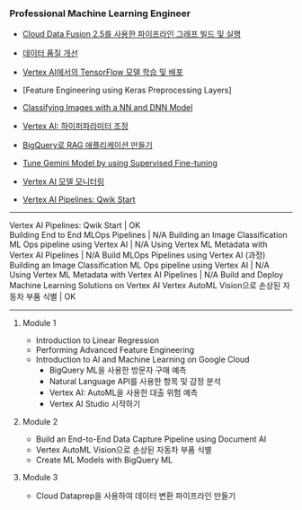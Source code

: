 ### Professional Machine Learning Engineer

- [Cloud Data Fusion 2.5를 사용한 파이프라인 그래프 빌드 및 실행](https://partner.cloudskillsboost.google/course_templates/53/labs/522648)
- [데이터 품질 개선](https://partner.cloudskillsboost.google/focuses/14244?parent=catalog)
- [Vertex AI에서의 TensorFlow 모델 학습 및 배포](https://partner.cloudskillsboost.google/course_templates/158/labs/460525)
- [Feature Engineering using Keras Preprocessing Layers]
- [Classifying Images with a NN and DNN Model](https://partner.cloudskillsboost.google/focuses/42749?catalog_rank=%7B%22rank%22%3A1%2C%22num_filters%22%3A0%2C%22has_search%22%3Atrue%7D&parent=catalog&search_id=46914017&_gl=1*iq40wq*_up*MQ..*_ga*MTY1MjYxMjcxNy4xNzQ5ODc5ODQy*_ga_2X30ZRBDSG*czE3NDk4Nzk4NDEkbzEkZzAkdDE3NDk4Nzk4NDEkajYwJGwwJGgw)
- [Vertex AI: 하이퍼파라미터 조정](https://partner.cloudskillsboost.google/course_templates/9/labs/531404)

- [BigQuery로 RAG 애플리케이션 만들기](https://partner.cloudskillsboost.google/focuses/115683?catalog_rank=%7B%22rank%22%3A1%2C%22num_filters%22%3A0%2C%22has_search%22%3Atrue%7D&locale=ko&parent=catalog&search_id=46895354)
- [Tune Gemini Model by using Supervised Fine-tuning](https://partner.cloudskillsboost.google/focuses/120421?catalog_rank=%7B%22rank%22%3A1%2C%22num_filters%22%3A0%2C%22has_search%22%3Atrue%7D&parent=catalog&search_id=46873769)
- [Vertex AI 모델 모니터링](https://partner.cloudskillsboost.google/focuses/36414?parent=catalog)
- [Vertex AI Pipelines: Qwik Start](https://partner.cloudskillsboost.google/focuses/22030?parent=catalog)


---

Vertex AI Pipelines: Qwik Start | OK <br>
Building End to End MLOps Pipelines | N/A
 Building an Image Classification ML Ops pipeline using Vertex AI | N/A
 Using Vertex ML Metadata with Vertex AI Pipelines | N/A
Build MLOps Pipelines using Vertex AI (과정)
 Building an Image Classification ML Ops pipeline using Vertex AI | N/A
 Using Vertex ML Metadata with Vertex AI Pipelines | N/A
Build and Deploy Machine Learning Solutions on Vertex AI
 Vertex AutoML Vision으로 손상된 자동차 부품 식별 | OK

---

1. Module 1  
    - Introduction to Linear Regression
    - Performing Advanced Feature Engineering
    - Introduction to AI and Machine Learning on Google Cloud 
        - BigQuery ML을 사용한 방문자 구매 예측
        - Natural Language API를 사용한 항목 및 감정 분석
        - Vertex AI: AutoML을 사용한 대출 위험 예측
        - Vertex AI Studio 시작하기

2. Module 2
    - Build an End-to-End Data Capture Pipeline using Document AI
    - Vertex AutoML Vision으로 손상된 자동차 부품 식별
    - Create ML Models with BigQuery ML

3. Module 3
    - Cloud Dataprep을 사용하여 데이터 변환 파이프라인 만들기
    